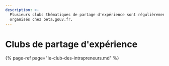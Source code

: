 ```yaml
---
description: >-
  Plusieurs clubs thématiques de partage d'expérience sont régulièrement
  organisés chez beta.gouv.fr.
---
```


# Clubs de partage d'expérience



{% page-ref page="le-club-des-intrapreneurs.md" %}



